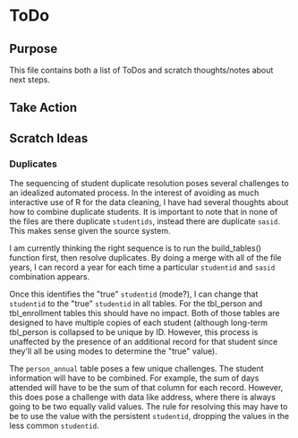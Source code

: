 # ToDo
## Purpose
This file contains both a list of ToDos and scratch thoughts/notes about next steps.
## Take Action

## Scratch Ideas
### Duplicates
The sequencing of student duplicate resolution poses several challenges to an idealized automated process. In the interest of avoiding as much interactive use of R for the data cleaning, I have had several thoughts about how to combine duplicate students. It is important to note that in none of the files are there duplicate `studentids`, instead there are duplicate `sasid`. This makes sense given the source system.

I am currently thinking the right sequence is to run the build_tables() function first, then resolve duplicates. By doing a merge with all of the file years, I can record a year for each time a particular `studentid` and `sasid` combination appears. 

Once this identifies the "true" `studentid` (mode?), I can change that `studentid` to the "true" `studentid` in all tables. For the tbl_person and tbl_enrollment tables this should have no impact. Both of those tables are designed to have multiple copies of each student (although long-term tbl_person is collapsed to be unique by ID. However, this process is unaffected by the presence of an additional record for that student since they'll all be using modes to determine the "true" value). 

The `person_annual` table poses a few unique challenges. The student information will have to be combined. For example, the sum of days attended will have to be the sum of that column for each record. However, this does pose a challenge with data like address, where there is always going to be two equally valid values. The rule for resolving this may have to be to use the value with the persistent `studentid`, dropping the values in the less common `studentid`.
